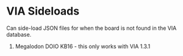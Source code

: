# VIA Sideloads

Can side-load JSON files for when the board is not found in the VIA database.

1. Megalodon DOIO KB16 - this only works with VIA 1.3.1
